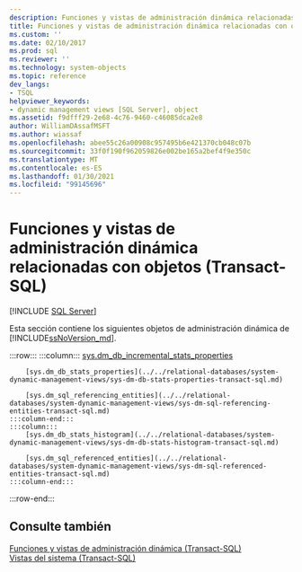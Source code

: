 ```yaml
---
description: Funciones y vistas de administración dinámica relacionadas con objetos (Transact-SQL)
title: Funciones y vistas de administración dinámica relacionadas con objetos (Transact-SQL) | Microsoft Docs
ms.custom: ''
ms.date: 02/10/2017
ms.prod: sql
ms.reviewer: ''
ms.technology: system-objects
ms.topic: reference
dev_langs:
- TSQL
helpviewer_keywords:
- dynamic management views [SQL Server], object
ms.assetid: f9dfff29-2e68-4c76-9460-c46085dca2e8
author: WilliamDAssafMSFT
ms.author: wiassaf
ms.openlocfilehash: abee55c26a00908c957495b6e421370cb048c07b
ms.sourcegitcommit: 33f0f190f962059826e002be165a2bef4f9e350c
ms.translationtype: MT
ms.contentlocale: es-ES
ms.lasthandoff: 01/30/2021
ms.locfileid: "99145696"
---
```

# <a name="object-related-dynamic-management-views-and-functions-transact-sql"></a>Funciones y vistas de administración dinámica relacionadas con objetos (Transact-SQL)
[!INCLUDE [SQL Server](../../includes/applies-to-version/sqlserver.md)]

  Esta sección contiene los siguientes objetos de administración dinámica de [!INCLUDE[ssNoVersion_md](../../includes/ssnoversion-md.md)].  

:::row:::
    :::column:::
        [sys.dm_db_incremental_stats_properties](../../relational-databases/system-dynamic-management-views/sys-dm-db-incremental-stats-properties-transact-sql.md)

        [sys.dm_db_stats_properties](../../relational-databases/system-dynamic-management-views/sys-dm-db-stats-properties-transact-sql.md)

        [sys.dm_sql_referencing_entities](../../relational-databases/system-dynamic-management-views/sys-dm-sql-referencing-entities-transact-sql.md)
    :::column-end:::
    :::column:::
        [sys.dm_db_stats_histogram](../../relational-databases/system-dynamic-management-views/sys-dm-db-stats-histogram-transact-sql.md)

        [sys.dm_sql_referenced_entities](../../relational-databases/system-dynamic-management-views/sys-dm-sql-referenced-entities-transact-sql.md)
    :::column-end:::
:::row-end:::

## <a name="see-also"></a>Consulte también  
 [Funciones y vistas de administración dinámica &#40;Transact-SQL&#41;](~/relational-databases/system-dynamic-management-views/system-dynamic-management-views.md)   
 [Vistas del sistema &#40;Transact-SQL&#41;](../../t-sql/language-reference.md)  
  
